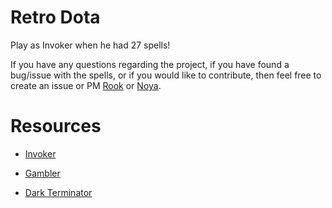 # Retro Dota
Play as Invoker when he had 27 spells!

If you have any questions regarding the project, if you have found a bug/issue with the spells, or if you would like to contribute, then feel free to create an issue or PM [Rook](https://github.com/Rookdota) or [Noya](https://github.com/MNoya).

Resources
=========

- [Invoker](http://imgur.com/dUeY3)

- [Gambler](http://i.imgur.com/o9MRBAN.jpg)

- [Dark Terminator](http://i.imgur.com/b0DqdbH.jpg)